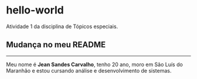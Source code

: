 # hello-world
Atividade 1 da disciplina de Tópicos especiais.
## Mudança no meu README
***
Meu nome é **Jean Sandes Carvalho**, tenho 20 ano, moro
em São Luís do Maranhão e estou cursando análise e desenvolvimento de sistemas.

